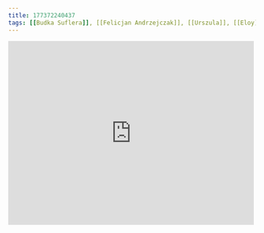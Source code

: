 ```yaml
---
title: 177372240437
tags: [[Budka Suflera]], [[Felicjan Andrzejczak]], [[Urszula]], [[Eloy]], [[divine inspiration]]
---
```

<iframe allow="accelerometer; autoplay; clipboard-write; encrypted-media; gyroscope; picture-in-picture" allowfullscreen="" frameborder="0" height="375" id="youtube_iframe" src="https://www.youtube.com/embed/ueB0rsmoJKo?feature=oembed&amp;enablejsapi=1&amp;origin=https://safe.txmblr.com&amp;wmode=opaque" width="500"></iframe>